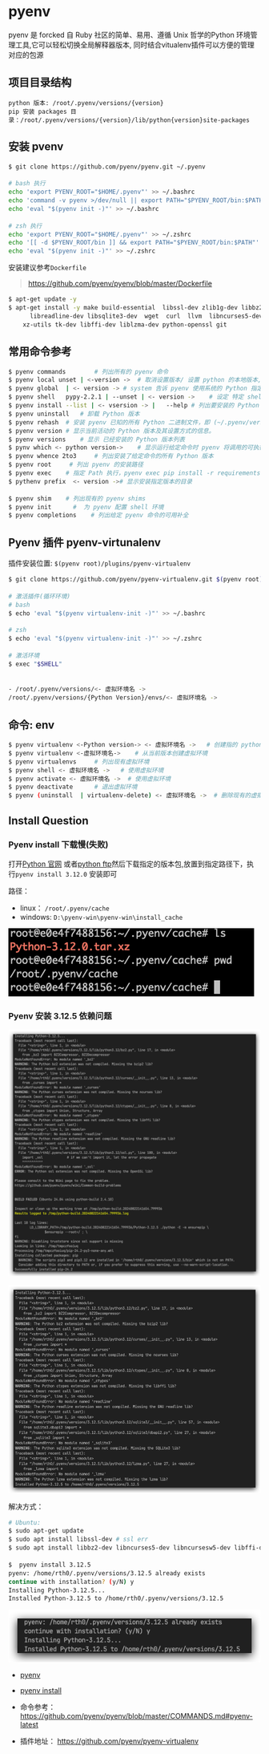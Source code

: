 # pyenv

pyenv 是 forcked 自 Ruby 社区的简单、易用、遵循 Unix 哲学的Python 环境管理工具,它可以轻松切换全局解释器版本, 同时结合vitualenv插件可以方便的管理对应的包源



## 项目目录结构

```
python 版本: /root/.pyenv/versions/{version}
pip 安装 packages 目录：/root/.pyenv/versions/{version}/lib/python{version}site-packages
```

## 安装 pvenv

```bash
$ git clone https://github.com/pyenv/pyenv.git ~/.pyenv

# bash 执行
echo 'export PYENV_ROOT="$HOME/.pyenv"' >> ~/.bashrc
echo 'command -v pyenv >/dev/null || export PATH="$PYENV_ROOT/bin:$PATH"' >> ~/.bashrc
echo 'eval "$(pyenv init -)"' >> ~/.bashrc

# zsh 执行
echo 'export PYENV_ROOT="$HOME/.pyenv"' >> ~/.zshrc
echo '[[ -d $PYENV_ROOT/bin ]] && export PATH="$PYENV_ROOT/bin:$PATH"' >> ~/.zshrc
echo 'eval "$(pyenv init -)"' >> ~/.zshrc
```

安装建议参考`Dockerfile`

> https://github.com/pyenv/pyenv/blob/master/Dockerfile

```bash
$ apt-get update -y
$ apt-get install -y make build-essential  libssl-dev zlib1g-dev libbz2-dev \
	  libreadline-dev libsqlite3-dev  wget  curl  llvm  libncurses5-dev libncursesw5-dev \
  	xz-utils tk-dev libffi-dev liblzma-dev python-openssl git 
```



## 常用命令参考

```bash
$ pyenv commands		# 列出所有的 pyenv 命令
$ pyenv local unset | <-version -> 	# 取消设置版本/ 设置 python 的本地版本, 可以设置多个版本
$ pyenv global  | <- version ->	# system 告诉 pyenv 使用系统的 Python 指定多个版本作为全局的 Python
$ pyenv shell	pypy-2.2.1 | --unset | <- version ->	# 设定 特定 shell 的 Python 版本 | 取消设置 shell 版本 | 设定多版本的 Python
$ pyenv install --list | <- vsersion -> |	--help # 列出要安装的 Python 的所有版本 | 安装指定版本:latest -->pyenv install 3:latest 
$ pyenv uninstall 	# 卸载 Python 版本
$ pyenv rehash	# 安装 pyenv 已知的所有 Python 二进制文件，即 (~/.pyenv/versions/*/bin/*)
$ pyenv version	# 显示当前活动的 Python 版本及其设置方式的信息。
$ pyenv versions	# 显示 已经安装的 Python 版本列表
$ pynv which <- python version-> 	# 显示运行给定命令时 pyenv 将调用的可执行文件的完整路径
$ pyenv whence 2to3 	# 列出安装了给定命令的所有 Python 版本
$ pyenv root	 # 列出 pyenv 的安装路径
$ pyenv exec	# 指定 Path 执行，pyenv exec pip install -r requirements.txt --> PATH="$PYENV_ROOT/versions/3.9.7/bin:$PATH" pip install -r requirements.txt
$ pythenv prefix  <- version -># 显示安装指定版本的目录

$ pyenv shim 	# 列出现有的 pyenv shims
$ pyenv init 	  #  为 pyenv 配置 shell 环境
$ pyenv completions    # 列出给定 pyenv 命令的可用补全
```



## Pyenv 插件 pyenv-virtunalenv

插件安装位置: `$(pyenv root)/plugins/pyenv-virtualenv`

```bash
$ git clone https://github.com/pyenv/pyenv-virtualenv.git $(pyenv root)/plugins/pyenv-virtualenv

# 激活插件(循环环境)
# bash
$ echo 'eval "$(pyenv virtualenv-init -)"' >> ~/.bashrc

# zsh
$ echo 'eval "$(pyenv virtualenv-init -)"' >> ~/.zshrc

# 激活环境
$ exec "$SHELL"


- /root/.pyenv/versions/<- 虚拟环境名 ->
/root/.pyenv/versions/{Python Version}/envs/<- 虚拟环境名 ->
```

## 命令: env

```bash
$ pyenv virtualenv <-Python version-> <- 虚拟环境名 -> 	# 创建指的 python 环境的虚拟环境 --->pyenv virtualenv 3.12.0 envs33
$ pyenv virtualenv <-虚拟环境名->	# 从当前版本创建虚拟环境
$ pyenv virtualenvs 	# 列出现有虚拟环境
$ pyenv shell <- 虚拟环境名 -> 	# 使用虚拟环境
$ pyenv activate <- 虚拟环境名 ->  # 使用虚拟环境
$ pyenv deactivate  	# 退出虚拟环境
$ pyenv (uninstall  | virtualenv-delete) <- 虚拟环境名 ->  # 删除现有的虚拟环境
```



## Install Question

### Pyenv install 下载慢(失败)

打开[Python 官网](https://link.juejin.cn/?target=https%3A%2F%2Fwww.python.org%2F) 或者[python ftp](https://www.python.org/ftp/python/)然后下载指定的版本包,放置到指定路径下，执行`pyenv install 3.12.0` 安装即可

路径：

- linux： `/root/.pyenv/cache`
- windows: `D:\pyenv-win\pyenv-win\install_cache`

![image-20240525184629681](assets/pyenv/image-20240525184629681.png)

### Pyenv 安装 3.12.5 依赖问题

![image-20240822142557251](assets/pyenv/image-20240822142557251.png)

![image-20240822142532106](assets/pyenv/image-20240822142532106.png)

解决方式：

```bash
# Ubuntu:
$ sudo apt-get update
$ sudo apt install libssl-dev # ssl err
$ sudo apt install libbz2-dev libncurses5-dev libncursesw5-dev libffi-dev libreadline-dev libsqlite3-dev liblzma-dev

$  pyenv install 3.12.5                                                                            [14:23:18]
pyenv: /home/rth0/.pyenv/versions/3.12.5 already exists
continue with installation? (y/N) y
Installing Python-3.12.5...
Installed Python-3.12.5 to /home/rth0/.pyenv/versions/3.12.5
```

![image-20240822142910719](assets/pyenv/image-20240822142910719.png)



- [pyenv](https://github.com/pyenv/pyenv)

- [pyenv install ](https://github.com/pyenv/pyenv-installer) 

- 命令参考： https://github.com/pyenv/pyenv/blob/master/COMMANDS.md#pyenv-latest
- 插件地址： https://github.com/pyenv/pyenv-virtualenv
